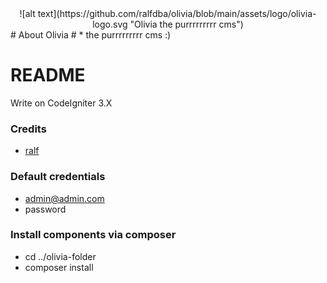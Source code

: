 <div style="text-align: center;">
![alt text](https://github.com/ralfdba/olivia/blob/main/assets/logo/olivia-logo.svg "Olivia the purrrrrrrrr cms")
</div>
# About Olivia #
* the purrrrrrrrr cms :)

# README #
Write on CodeIgniter 3.X

### Credits ###
* [ralf](https://github.com/ralfdba)

### Default credentials ###
* admin@admin.com
* password

### Install components via composer ###
* cd ../olivia-folder
* composer install
